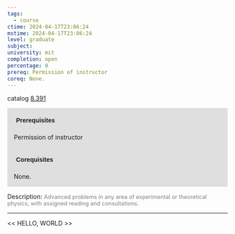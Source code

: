 ```yaml
---
tags:
  - course
ctime: 2024-04-17T23:06:24
mstime: 2024-04-17T23:06:24
level: graduate
subject: 
university: mit
completion: open
percentage: 0
prereq: Permission of instructor
coreq: None.
---
```


catalog [8.391](http://student.mit.edu/catalog/m8b.html#8.391)

<span style="display: block; padding: 15px; background-color: rgb(100, 100, 100, 0.2);"><font id="m_prereq3736_0" style="display: block; font-family: Arial, sans-serif; font-weight: bold; padding: 5px">Prerequisites</font><br><span id="prereq3736_0">Permission of instructor</span></span>
<span style="display: block; padding: 15px; background-color: rgb(100, 100, 100, 0.2);"><font id="m_coreq3736_0" style="display: block; font-family: Arial, sans-serif; font-weight: bold; padding: 5px">Corequisites</font><br><span id="coreq3736_0">None.</span></span>

<font style="">Description:</font>
<font style="color: grey; font-size: 0.8rem;">Advanced problems in any area of experimental or theoretical physics, with assigned reading and consultations.</font>



---

<< HELLO, WORLD >>
